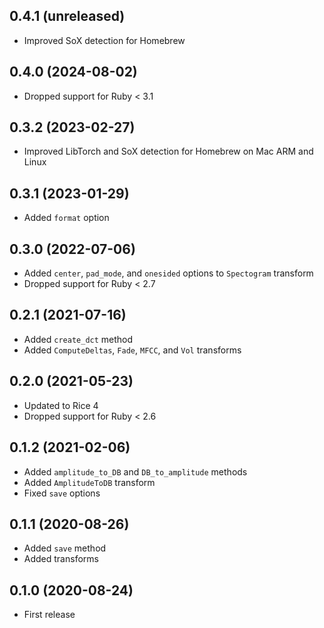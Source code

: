 ## 0.4.1 (unreleased)

- Improved SoX detection for Homebrew

## 0.4.0 (2024-08-02)

- Dropped support for Ruby < 3.1

## 0.3.2 (2023-02-27)

- Improved LibTorch and SoX detection for Homebrew on Mac ARM and Linux

## 0.3.1 (2023-01-29)

- Added `format` option

## 0.3.0 (2022-07-06)

- Added `center`, `pad_mode`, and `onesided` options to `Spectogram` transform
- Dropped support for Ruby < 2.7

## 0.2.1 (2021-07-16)

- Added `create_dct` method
- Added `ComputeDeltas`, `Fade`, `MFCC`, and `Vol` transforms

## 0.2.0 (2021-05-23)

- Updated to Rice 4
- Dropped support for Ruby < 2.6

## 0.1.2 (2021-02-06)

- Added `amplitude_to_DB` and `DB_to_amplitude` methods
- Added `AmplitudeToDB` transform
- Fixed `save` options

## 0.1.1 (2020-08-26)

- Added `save` method
- Added transforms

## 0.1.0 (2020-08-24)

- First release
